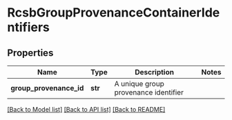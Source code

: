 # RcsbGroupProvenanceContainerIdentifiers

## Properties
Name | Type | Description | Notes
------------ | ------------- | ------------- | -------------
**group_provenance_id** | **str** | A unique group provenance identifier | 

[[Back to Model list]](../README.md#documentation-for-models) [[Back to API list]](../README.md#documentation-for-api-endpoints) [[Back to README]](../README.md)

